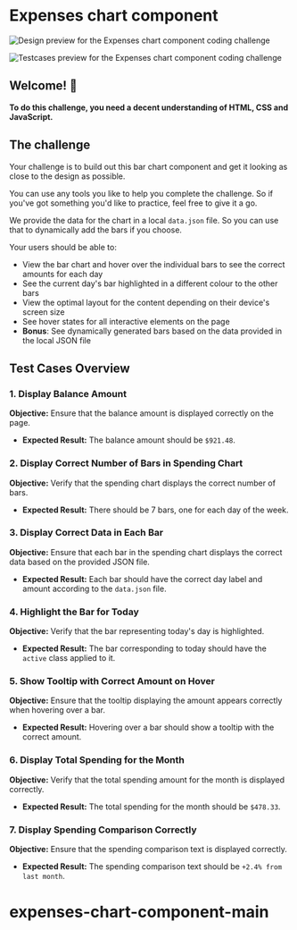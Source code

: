 # Expenses chart component

![Design preview for the Expenses chart component coding challenge](./assets/desktop-preview.jpg)

![Testcases preview for the Expenses chart component coding challenge](./assets/passedTestCases/testCases.jpeg)

## Welcome! 👋

**To do this challenge, you need a decent understanding of HTML, CSS and JavaScript.**

## The challenge

Your challenge is to build out this bar chart component and get it looking as close to the design as possible.

You can use any tools you like to help you complete the challenge. So if you've got something you'd like to practice, feel free to give it a go.

We provide the data for the chart in a local `data.json` file. So you can use that to dynamically add the bars if you choose.

Your users should be able to:

- View the bar chart and hover over the individual bars to see the correct amounts for each day
- See the current day's bar highlighted in a different colour to the other bars
- View the optimal layout for the content depending on their device's screen size
- See hover states for all interactive elements on the page
- **Bonus**: See dynamically generated bars based on the data provided in the local JSON file

## Test Cases Overview

### 1. Display Balance Amount

**Objective:** Ensure that the balance amount is displayed correctly on the page.

- **Expected Result:** The balance amount should be `$921.48`.

### 2. Display Correct Number of Bars in Spending Chart

**Objective:** Verify that the spending chart displays the correct number of bars.

- **Expected Result:** There should be 7 bars, one for each day of the week.

### 3. Display Correct Data in Each Bar

**Objective:** Ensure that each bar in the spending chart displays the correct data based on the provided JSON file.

- **Expected Result:** Each bar should have the correct day label and amount according to the `data.json` file.

### 4. Highlight the Bar for Today

**Objective:** Verify that the bar representing today's day is highlighted.

- **Expected Result:** The bar corresponding to today should have the `active` class applied to it.

### 5. Show Tooltip with Correct Amount on Hover

**Objective:** Ensure that the tooltip displaying the amount appears correctly when hovering over a bar.

- **Expected Result:** Hovering over a bar should show a tooltip with the correct amount.

### 6. Display Total Spending for the Month

**Objective:** Verify that the total spending amount for the month is displayed correctly.

- **Expected Result:** The total spending for the month should be `$478.33`.

### 7. Display Spending Comparison Correctly

**Objective:** Ensure that the spending comparison text is displayed correctly.

- **Expected Result:** The spending comparison text should be `+2.4% from last month`.
# expenses-chart-component-main
